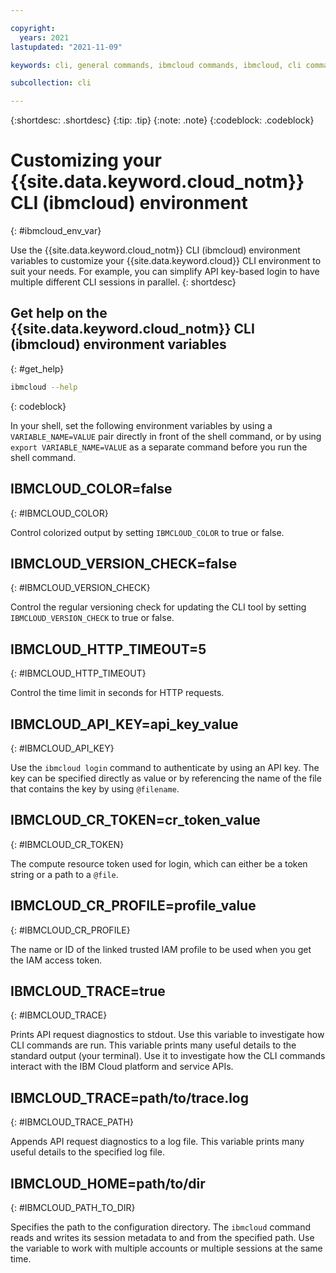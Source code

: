 ```yaml
---

copyright:
  years: 2021
lastupdated: "2021-11-09"

keywords: cli, general commands, ibmcloud commands, ibmcloud, cli commands, update, environment variables

subcollection: cli

---
```



{:shortdesc: .shortdesc}
{:tip: .tip}
{:note: .note}
{:codeblock: .codeblock}

# Customizing your {{site.data.keyword.cloud_notm}} CLI (ibmcloud) environment
{: #ibmcloud_env_var}

Use the {{site.data.keyword.cloud_notm}} CLI (ibmcloud) environment variables to customize your {{site.data.keyword.cloud}} CLI environment to suit your needs. For example, you can simplify API key-based login to have multiple different CLI sessions in parallel. 
{: shortdesc}

## Get help on the {{site.data.keyword.cloud_notm}} CLI (ibmcloud) environment variables
{: #get_help}

```bash
ibmcloud --help
```
{: codeblock}

In your shell, set the following environment variables by using a `VARIABLE_NAME=VALUE` pair directly in front of the shell command, or by using `export VARIABLE_NAME=VALUE` as a separate command before you run the shell command. 

## IBMCLOUD_COLOR=false
{: #IBMCLOUD_COLOR}

Control colorized output by setting `IBMCLOUD_COLOR` to true or false.

## IBMCLOUD_VERSION_CHECK=false
{: #IBMCLOUD_VERSION_CHECK}

Control the regular versioning check for updating the CLI tool by setting `IBMCLOUD_VERSION_CHECK` to true or false.

## IBMCLOUD_HTTP_TIMEOUT=5
{: #IBMCLOUD_HTTP_TIMEOUT}

Control the time limit in seconds for HTTP requests.

## IBMCLOUD_API_KEY=api_key_value
{: #IBMCLOUD_API_KEY}

Use the `ibmcloud login` command to authenticate by using an API key. The key can be specified directly as value or by referencing the name of the file that contains the key by using `@filename`.

## IBMCLOUD_CR_TOKEN=cr_token_value
{: #IBMCLOUD_CR_TOKEN}

The compute resource token used for login, which can either be a token string or a path to a `@file`.

## IBMCLOUD_CR_PROFILE=profile_value
{: #IBMCLOUD_CR_PROFILE}

The name or ID of the linked trusted IAM profile to be used when you get the IAM access token.

## IBMCLOUD_TRACE=true
{: #IBMCLOUD_TRACE}

Prints API request diagnostics to stdout. Use this variable to investigate how CLI commands are run. This variable prints many useful details to the standard output (your terminal). Use it to investigate how the CLI commands interact with the IBM Cloud platform and service APIs. 

## IBMCLOUD_TRACE=path/to/trace.log
{: #IBMCLOUD_TRACE_PATH}

Appends API request diagnostics to a log file. This variable prints many useful details to the specified log file. 

## IBMCLOUD_HOME=path/to/dir
{: #IBMCLOUD_PATH_TO_DIR}

Specifies the path to the configuration directory. The `ibmcloud` command reads and writes its session metadata to and from the specified path. Use the variable to work with multiple accounts or multiple sessions at the same time. 
